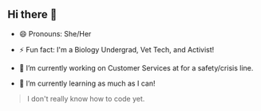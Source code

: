 ## Hi there 👋
- 😄 Pronouns: She/Her
- ⚡ Fun fact: I'm a Biology Undergrad, Vet Tech, and Activist!

- 🔭 I’m currently working on Customer Services at for a safety/crisis line.
- 🌱 I’m currently learning as much as I can!

> I don't really know how to code yet.
